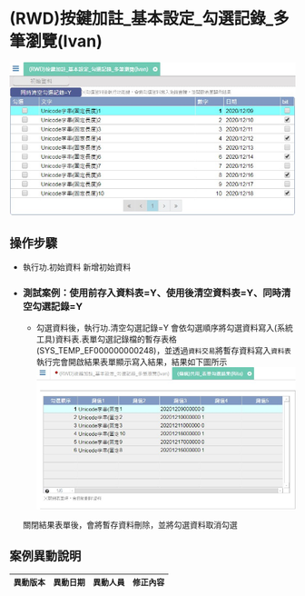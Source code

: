 # (RWD)按鍵加註_基本設定_勾選記錄_多筆瀏覽(Ivan)

![FX999500001980]

## 操作步驟		
* 執行功.初始資料 新增初始資料
		
* ### 測試案例：使用前存入資料表=Y、使用後清空資料表=Y、同時清空勾選記錄=Y	
	* 勾選資料後，執行功.清空勾選記錄=Y 會依勾選順序將勾選資料寫入<rte>(系統工具)資料表.表單勾選記錄檔</rte>的<rte>暫存表格</rte>(SYS_TEMP_EF000000000248)，並透過`資料交易`將暫存資料寫入`資料表`</br>
    執行完會開啟結果表單顯示寫入結果，結果如下圖所示    
    ![FX999500001980_result]
    
    關閉結果表單後，會將暫存資料刪除，並將勾選資料取消勾選

## <div id="history">案例異動說明</div>
|異動版本|異動日期|異動人員|修正內容|
|--------|-------|-------|-------|


<!--超連結引用ps.畫面上看不到-->
[FX999500001980]:attachment/FX999500001980.jpg
[FX999500001980_result]:attachment/FX999500001980_result.jpg